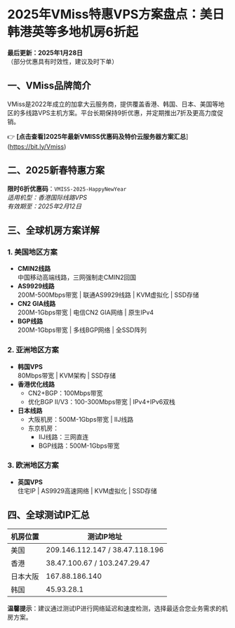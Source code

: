 # 2025年VMiss特惠VPS方案盘点：美日韩港英等多地机房6折起

**最后更新：2025年1月28日**  
（部分优惠具有时效性，建议及时下单）

## 一、VMiss品牌简介
VMiss是2022年成立的加拿大云服务商，提供覆盖香港、韩国、日本、美国等地区的多线路VPS主机方案。平台长期保持9折优惠，并定期推出7折及更高力度促销。

👉 **[点击查看]2025年最新VMISS优惠码及特价云服务器方案汇总**](https://bit.ly/Vmiss)

## 二、2025新春特惠方案
**限时6折优惠码**：`VMISS-2025-HappyNewYear`  
*适用机型：香港国际线路VPS*  
*有效期至：2025年2月12日*

## 三、全球机房方案详解
### 1. 美国地区方案
- **CMIN2线路**  
  中国移动高端线路，三网强制走CMIN2回国
- **AS9929线路**  
  200M-500Mbps带宽 | 联通AS9929线路 | KVM虚拟化 | SSD存储
- **CN2 GIA线路**  
  200M-1Gbps带宽 | 电信CN2 GIA网络 | 原生IPv4
- **BGP线路**  
  200M-1Gbps带宽 | 多线BGP网络 | 全SSD阵列

### 2. 亚洲地区方案
- **韩国VPS**  
  80Mbps带宽 | KVM架构 | SSD存储
- **香港优化线路**  
  - CN2+BGP：100Mbps带宽
  - 优化BGP Ⅱ/V3：100-300Mbps带宽 | IPv4+IPv6双栈
- **日本线路**  
  - 大阪机房：500M-1Gbps带宽 | IIJ线路
  - 东京机房：  
    * IIJ线路：三网直连  
    * BGP线路：500M-1Gbps带宽

### 3. 欧洲地区方案
- **英国VPS**  
  住宅IP | AS9929高速网络 | KVM虚拟化 | SSD存储

## 四、全球测试IP汇总
| 机房位置   | 测试IP地址               |
|------------|--------------------------|
| 美国       | 209.146.112.147 / 38.47.118.196 |
| 香港       | 38.47.100.67 / 103.247.29.47    |
| 日本大阪   | 167.88.186.140           |
| 韩国       | 45.93.28.1               |

**温馨提示**：建议通过测试IP进行网络延迟和速度检测，选择最适合您业务需求的机房方案。